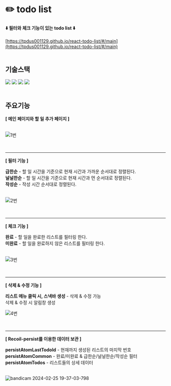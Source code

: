 # ✏️ todo list

#### ⬇️ 필터와 체크 기능이 있는 todo list ⬇️

[https://tpdus001129.github.io/react-todo-list/#/main](https://tpdus001129.github.io/react-todo-list/#/main)<br/><br/>

## 기술스택

<div align="left">  
  <img src="https://img.shields.io/badge/React-61DAFB?style=flat-square&logo=React&logoColor=black"/>
  <img src="https://img.shields.io/badge/MUI-007FFF?style=flat-square&logo=MUI&logoColor=white"/>
  <img src="https://img.shields.io/badge/Tailwind CSS-06B6D4?style=flat-square&logo=Tailwind CSS&logoColor=white"/>
  <img src="https://img.shields.io/badge/Recoil-3578E5?style=flat-square&logo=Recoil&logoColor=white"/>
</div>
<br/>

## 주요기능

**[ 메인 페이지와 할 일 추가 페이지 ]**  
<br />

![1번](https://github.com/tpdus001129/react-todo-list/assets/113432040/1ba73290-7a00-48d7-aba6-333dd615154e)

<br /><hr />

**[ 필터 기능 ]**
<br />

**급한순** - 할 일 시간을 기준으로 현재 시간과 가까운 순서대로 정렬된다.  
**널널한순** - 할 일 시간을 기준으로 현재 시간과 먼 순서대로 정렬된다.  
**작성순** - 작성 시간 순서대로 정렬된다.  
<br />

![2번](https://github.com/tpdus001129/react-todo-list/assets/113432040/5c8daacc-71af-425b-a81a-5e9b9ca6f203)

<br /><hr />

**[ 체크 기능 ]**
<br />

**완료** - 할 일을 완료한 리스트를 필터링 한다.  
**미완료** - 할 일을 완료하지 않은 리스트를 필터링 한다.  
<br />

![3번](https://github.com/tpdus001129/react-todo-list/assets/113432040/ed194c8d-aca2-46d8-b1c8-e852ddbeeaed)

<br /><hr />

**[ 삭제 & 수정 기능 ]**
<br />

**리스트 메뉴 클릭 시, 스낵바 생성** - 삭제 & 수정 가능  
삭제 & 수정 시 알림창 생성
<br />

![4번](https://github.com/tpdus001129/react-todo-list/assets/113432040/4974da04-53d5-426e-a36c-0c43df4ef84b)

<br /><hr />

**[ Recoil-persist를 이용한 데이터 보관 ]**
<br />

**persistAtomLastTodoId** - 현재까지 생성된 리스트의 마지막 번호  
**persistAtomCommon** - 완료/미완료 & 급한순/널널한순/작성순 필터  
**persistAtomTodos** - 리스트들의 상세 데이터  
<br />

![bandicam 2024-02-25 19-37-03-798](https://github.com/tpdus001129/react-todo-list/assets/113432040/a92d5baf-bcf0-43f2-b7a4-e31c048ac5ef)
